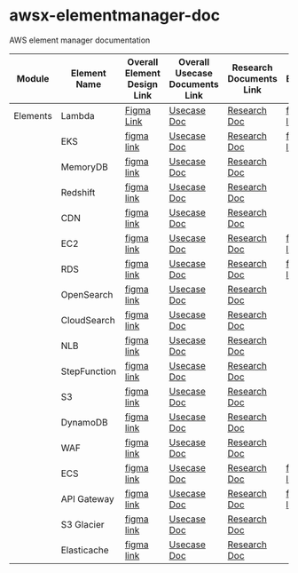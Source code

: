 # awsx-elementmanager-doc
AWS element manager documentation





| Module | Element Name | Overall Element Design Link | Overall Usecase Documents Link | Research Documents Link | Single Element Link| Single Element Usecase Link
|----------|----------|----------|----------|----------|----------|----------|
| Elements | Lambda |[Figma Link](https://www.figma.com/proto/mSwpmnkmrqHXX6AkzXzbtC/Aws-Elements?page-id=9401%3A52769&type=design&node-id=10603-60789&viewport=373%2C552%2C0.06&t=a5ok2uoyWPEIQFl9-1&scaling=scale-down-width&starting-point-node-id=10603%3A60789&mode=design)| [Usecase Doc](https://synectiksinc-my.sharepoint.com/:w:/g/personal/quddus_mohammed_synectiks_com/EciUNUq6xc1CmjFExxOP52oBEEm8pKrOSmkRha60ZntDEw?e=7geolw)| [Research Doc](https://synectiksinc-my.sharepoint.com/:w:/g/personal/quddus_mohammed_synectiks_com/ERTLge719TZBpV8xY_fh5l4BnHhnZD3kaGlOCWvvotVIlA?e=aY2MkE) |[figma link](https://www.figma.com/proto/mSwpmnkmrqHXX6AkzXzbtC/Aws-Elements?page-id=9401%3A52769&type=design&node-id=31080-68050&viewport=373%2C552%2C0.06&t=a5ok2uoyWPEIQFl9-1&scaling=scale-down-width&starting-point-node-id=10603%3A60789&mode=design) | [SRE Doc](https://synectiksinc-my.sharepoint.com/:w:/g/personal/quddus_mohammed_synectiks_com/ES-awejpct5ChiQxTk023DkBjz7-QVtueWlErUURUUaoAw?e=r9auCB)|
|  | EKS | [figma link](https://www.figma.com/proto/mSwpmnkmrqHXX6AkzXzbtC/Aws-Elements?page-id=12227%3A62321&type=design&node-id=12496-79593&viewport=-588%2C825%2C0.32&t=GUblYNOFXFVDDj6p-1&scaling=min-zoom&starting-point-node-id=12455%3A71734&mode=design) | [Usecase Doc](https://synectiksinc-my.sharepoint.com/:w:/g/personal/quddus_mohammed_synectiks_com/EdhtIJm0CJNOrh3IuyJQhwMBHLfdc6hvG57oS8vaVgRPzg?e=nJ2zxx) | [Research Doc](https://synectiksinc-my.sharepoint.com/:w:/g/personal/quddus_mohammed_synectiks_com/EY6SOy0vL8xOj8Kuee13h38B85LR9bGpa4ZsTsSeVOH8wQ?e=QObUqK) | [figma link](https://www.figma.com/proto/mSwpmnkmrqHXX6AkzXzbtC/Aws-Elements?page-id=12227%3A62321&type=design&node-id=28999-37369&viewport=403%2C10%2C0.14&t=irP2MjCrBvmjMJvJ-1&scaling=min-zoom&starting-point-node-id=12455%3A71734&mode=design) | [SRE Doc](https://synectiksinc-my.sharepoint.com/:w:/g/personal/quddus_mohammed_synectiks_com/EbriNmdOF9JOnkPS-m2b-rkBLkcHXXPCRhKtV7H1xWSn7Q?e=4LcNKq)|
|  | MemoryDB | [figma link](https://www.figma.com/proto/mSwpmnkmrqHXX6AkzXzbtC/Aws-Elements?page-id=23279%3A11655&type=design&node-id=23279-11656&viewport=4078%2C1082%2C0.64&t=1I3wGiHFO2NTXFaN-1&scaling=min-zoom&starting-point-node-id=23279%3A11656&mode=design) |  [Usecase Doc](https://synectiksinc-my.sharepoint.com/:w:/g/personal/quddus_mohammed_synectiks_com/EUYp9xPFPEZBlgqbog3dnvkBBS9ZnsG8VpCwboB0cM4aHw?e=C6hrPn) | [Research Doc](https://synectiksinc-my.sharepoint.com/:w:/g/personal/quddus_mohammed_synectiks_com/ERjubKlwUIpNtH8xosawK3MBf-Y-gpfk666auFuqcLEVKg?e=jSNlfF) |  |
|  | Redshift | [figma link](https://www.figma.com/proto/mSwpmnkmrqHXX6AkzXzbtC/Aws-Elements?page-id=26525%3A12780&type=design&node-id=26525-12782&viewport=1457%2C339%2C0.11&t=6OvarMb4Wc3O4cZL-1&scaling=min-zoom&mode=design) | [Usecase Doc](https://synectiksinc-my.sharepoint.com/:w:/g/personal/quddus_mohammed_synectiks_com/EQNqLdsK2IVAgy_bYgIU3TUBE8xmsELqyInve21PcPAyWA?e=FF0QCa) | [Research Doc](https://synectiksinc-my.sharepoint.com/:w:/g/personal/quddus_mohammed_synectiks_com/EURe0jIS4zNKkkFs7XRNCoYB7q8J1Ntp9ZgCG-pXq7esag?e=9pVd0v) |  |
|  | CDN | [figma link](https://www.figma.com/proto/mSwpmnkmrqHXX6AkzXzbtC/Aws-Elements?page-id=12227%3A62323&type=design&node-id=15697-117688&viewport=-185%2C1877%2C0.12&t=v49tf0tMxR8GzJXf-1&scaling=min-zoom&starting-point-node-id=15697%3A118451&mode=design) | [Usecase Doc](https://synectiksinc-my.sharepoint.com/:w:/g/personal/quddus_mohammed_synectiks_com/EaBizCuEsTNFs2lTfTHAOJgBWRItyYOnW194T9LegYOcBA?e=AuhaOZ) | [Research Doc](https://synectiksinc-my.sharepoint.com/:w:/g/personal/quddus_mohammed_synectiks_com/EdxCwfvz5YlMh5BthzMj_6EBVNsmATZZCj8kvdjvJDpWIA?e=LT0WyV) |  | 
|  | EC2 | [figma link](https://www.figma.com/proto/mSwpmnkmrqHXX6AkzXzbtC/Aws-Elements?type=design&node-id=13381-80412&t=KPAxqWSxpk4SzKmY-1&scaling=min-zoom&page-id=12227%3A62322&mode=design) | [Usecase Doc](https://synectiksinc-my.sharepoint.com/:w:/r/personal/ashna_kagada_synectiks_com/Documents/AWS%20EC2%20use%20case.docx?d=wa5c8bc2d73e44f54bca2342895288fe9&csf=1&web=1&e=Oq3lgv) | [Research Doc](https://synectiksinc-my.sharepoint.com/:w:/r/personal/ashna_kagada_synectiks_com/Documents/AWS%20EC2%20Documentation.docx?d=w4884bd9c46d74a66988398221b8ede68&csf=1&web=1&e=bG0nDt) | [figma link](https://www.figma.com/proto/mSwpmnkmrqHXX6AkzXzbtC/Aws-Elements?page-id=28831%3A14248&type=design&node-id=28860-24205&viewport=7113%2C561%2C0.28&t=SUytv8LclOLk3pWV-1&scaling=min-zoom&starting-point-node-id=28860%3A24205&mode=design) | [SRE Doc](https://synectiksinc-my.sharepoint.com/:w:/g/personal/quddus_mohammed_synectiks_com/ESIerYotggxBt15BgBiATAUBGDf4no_U5eYnsBxN-XEwEA?e=AAecc5)|
|  | RDS | [figma link](https://www.figma.com/proto/mSwpmnkmrqHXX6AkzXzbtC/Aws-Elements?type=design&node-id=23039-46030&t=If3lh8G6YsqbPUkl-1&scaling=min-zoom&page-id=12227%3A62324&starting-point-node-id=26257%3A67422&mode=design) | [Usecase Doc](https://synectiksinc-my.sharepoint.com/:w:/g/personal/ashna_kagada_synectiks_com/EYuHw4plCIVOjCwUdBUn4h8BCJ9miqsYF3RwBQGYQ58P0w?e=HSIKVp) | [Research Doc](https://synectiksinc-my.sharepoint.com/:w:/g/personal/ashna_kagada_synectiks_com/EfeA52nzj31Dhi4aJYga6s4Bu-uugrZmiLTpKX0WGrizDg?e=vIGjVD)  | [figma link](https://www.figma.com/proto/mSwpmnkmrqHXX6AkzXzbtC/Aws-Elements?page-id=12227%3A62324&type=design&node-id=30150-20837&viewport=242%2C-1118%2C0.08&t=2pwkNfSxVwyH87QX-1&scaling=min-zoom&starting-point-node-id=26257%3A67422&mode=design)| [SRE Doc](https://synectiksinc-my.sharepoint.com/:w:/g/personal/ashna_kagada_synectiks_com/ETBwd3RAajJHpH2MPHIUZ_QBQ7WLvPNcCFFPAQ0wwsg4mA?e=2QZcKU)|
|  | OpenSearch | [figma link](https://www.figma.com/proto/mSwpmnkmrqHXX6AkzXzbtC/Aws-Elements?type=design&node-id=26525-28930&t=azfyeJPNpnauyZsA-1&scaling=min-zoom&page-id=26525%3A12781&mode=design) | [Usecase Doc](https://synectiksinc-my.sharepoint.com/:w:/g/personal/ashna_kagada_synectiks_com/Ea70HDgUyGhHkZwif18Uju0BbTSUWlhKgzGgq8YbWGuDGg?e=Ql7uVy) | [Research Doc](https://synectiksinc-my.sharepoint.com/:w:/g/personal/ashna_kagada_synectiks_com/EXsE3-ZQ2ABNh0jh1qCkJ7cBo4S3e0ZCf_Oc8k9JBjHfiw?e=K4R9TX)  | 
|  | CloudSearch | [figma link](https://www.figma.com/proto/mSwpmnkmrqHXX6AkzXzbtC/Aws-Elements?type=design&node-id=29932-44018&t=f2N2YdInnhQ5RbwK-1&scaling=scale-down-width&page-id=29932%3A26622&mode=design) |[Usecase Doc](https://synectiksinc-my.sharepoint.com/:w:/g/personal/ashna_kagada_synectiks_com/EZa5lQJd4BlHoP73_4pagwcBKvngAyawecekwP4o5SG-IA?e=I1BBYL) | [Research Doc](https://synectiksinc-my.sharepoint.com/:w:/g/personal/ashna_kagada_synectiks_com/EYHzttQmp8pEuHvV6znbhXIB4uV3NE7xG2qMHhLcS9RT0w?e=Nlb1I6) |  | 
|  | NLB | [figma link](https://www.figma.com/proto/mSwpmnkmrqHXX6AkzXzbtC/Aws-Elements?type=design&node-id=31607-31162&t=OgwTqBdXanRfHWIn-1&scaling=scale-down-width&page-id=31607%3A30016&mode=design) | [Usecase Doc](https://synectiksinc-my.sharepoint.com/:w:/g/personal/ashna_kagada_synectiks_com/ETgTkhaNIVpPmrR3HZ5tzmQBviDvPInwbTNveXTa49_f1g?e=wyBiAM) | [Research Doc](https://synectiksinc-my.sharepoint.com/:w:/g/personal/ashna_kagada_synectiks_com/ETwF51cXXL9LnJJFLpIiyswBPW1K52KiHART5wwt_qc8HQ?e=dh1mdi) |  | 
|  | StepFunction | [figma link](https://www.figma.com/proto/mSwpmnkmrqHXX6AkzXzbtC/Aws-Elements?type=design&node-id=16694-118979&t=rgOkk50DTKvn1xZt-1&scaling=min-zoom&page-id=14289%3A99141&starting-point-node-id=16694%3A118979&mode=design) |[Usecase Doc](https://synectiksinc-my.sharepoint.com/:w:/g/personal/ashna_kagada_synectiks_com/EYn3UkPvomtEh0LTvPFlCzIBheyqVR8d55me69kQoVf1vw?e=VtmlE2) | [Research Doc](https://synectiksinc-my.sharepoint.com/:w:/g/personal/ashna_kagada_synectiks_com/EXMP3-5EjdZJnIt6XvOxDB0BHJtRJkxq4-ad6TFMkaDHLg?e=oyoP2I) |  | 
|  | S3 | [figma link](https://www.figma.com/proto/mSwpmnkmrqHXX6AkzXzbtC/Aws-Elements?page-id=7794%3A35100&type=design&node-id=8288-34673&viewport=-262%2C442%2C0.04&t=rnL8fEjDuUH8X08q-1&scaling=min-zoom&starting-point-node-id=8288%3A34673&mode=design) | [Usecase Doc](https://synectiksinc-my.sharepoint.com/:w:/g/personal/ashna_kagada_synectiks_com/EYTUvj1786dEge5cIH__dgcBMsJikswC43B6ii8p7j-9ng?e=6vmEo7) | [Research Doc](https://synectiksinc-my.sharepoint.com/:w:/g/personal/ashna_kagada_synectiks_com/EZQgN7lFsTVEs3p6sojsRuIB5oysoxY5YC2wsqrlm6mitQ?e=hgjj5g) |  | 
|  | DynamoDB | [figma link](https://www.figma.com/proto/mSwpmnkmrqHXX6AkzXzbtC/Aws-Elements?page-id=12227%3A62325&type=design&node-id=12252-62320&viewport=85%2C310%2C0.04&t=7FsZkMn8AaJIVQzw-1&scaling=scale-down-width&starting-point-node-id=12252%3A62320&mode=design) | [Usecase Doc](https://synectiksinc-my.sharepoint.com/:w:/g/personal/ashna_kagada_synectiks_com/EUjMiVqAFY5Mq_a5uH_2OT4BCIjOCG265Q8E3iT2cUs1Jg?e=PQjW3e) | [Research Doc](https://synectiksinc-my.sharepoint.com/:w:/g/personal/ashna_kagada_synectiks_com/EeXg-XDBvgxFvAXXAdcMVksBYyosABfzIBkCqyclvxJnGw?e=KUmWHG) |  | 
|  | WAF | [figma link](https://www.figma.com/proto/mSwpmnkmrqHXX6AkzXzbtC/Aws-Elements?page-id=23140%3A1503&type=design&node-id=25739-39074&viewport=-72%2C597%2C0.05&t=23ru8e1A771pSYuU-1&scaling=scale-down-width&mode=design) | [Usecase Doc](https://synectiksinc-my.sharepoint.com/:w:/g/personal/ashna_kagada_synectiks_com/EdIsT8F1ykVEhgRjJD8qSP0B4Irf9qFC9TBN3hyqWhM4ZA?e=s6TsYY) | [Research Doc](https://synectiksinc-my.sharepoint.com/:w:/g/personal/ashna_kagada_synectiks_com/EQ8w8Kmhn6JNvhOCrZF5bfkBrLZagK2p7WQ2y9NBhdslng?e=Qr0362)|  | 
|  | ECS | [figma link](https://www.figma.com/proto/mSwpmnkmrqHXX6AkzXzbtC/Aws-Elements?page-id=12227%3A62320&type=design&node-id=27500-37414&viewport=74%2C-431%2C0.07&t=d4LaHUAlCd9Wq05F-1&scaling=scale-down-width&starting-point-node-id=27500%3A37414&show-proto-sidebar=1&mode=design) | [Usecase Doc](https://synectiksinc-my.sharepoint.com/:w:/g/personal/ashna_kagada_synectiks_com/EW4I0IN39uNHjnEKmHNHSx4B0lQPm87eX8ysgXJmvR8cwA?e=gqXUuk) | [Research Doc](https://synectiksinc-my.sharepoint.com/:w:/r/personal/ashna_kagada_synectiks_com/Documents/Desktop/AWS%20elements/ECS/Amazon%20Elastic%20Container%20Service%20documentation.docx?d=w2023779de0e343fdbd970fa494fc24ce&csf=1&web=1&e=2I4uKK) | [figma link](https://www.figma.com/proto/mSwpmnkmrqHXX6AkzXzbtC/Aws-Elements?page-id=12227%3A62320&type=design&node-id=29064-12044&viewport=-491%2C-3193%2C0.17&t=i1zMFYbPS3UTnCyh-1&scaling=scale-down-width&starting-point-node-id=27500%3A37414&show-proto-sidebar=1&mode=design) | [SRE Doc](https://synectiksinc-my.sharepoint.com/:w:/g/personal/ashna_kagada_synectiks_com/ERsIKd-EwxJGns9HbfuA-GYBxinhqVOPMa5HaUSW5Y4QkA?e=HFcx9k)| 
|  | API Gateway | [figma link](https://www.figma.com/proto/mSwpmnkmrqHXX6AkzXzbtC/Aws-Elements?page-id=26781%3A21255&type=design&node-id=27969-47033&viewport=567%2C297%2C0.05&t=70MPPpIbOIiBmu5g-1&scaling=scale-down-width&mode=design) | [Usecase Doc](https://synectiksinc-my.sharepoint.com/:w:/g/personal/ashna_kagada_synectiks_com/ERgbkz79hE5CuR47SgM89YkB5d6s5lkTUCV8wTEWzb0Mxw?e=46lNPS) | [Research Doc](https://synectiksinc-my.sharepoint.com/:w:/g/personal/ashna_kagada_synectiks_com/EUMY00vC7EhMoLV7ISDXZgUBqbSkmWlmiYtq6ApF2ZXWzw?e=p2LXfM) | [figma link](https://www.figma.com/proto/mSwpmnkmrqHXX6AkzXzbtC/Aws-Elements?page-id=26781%3A21255&type=design&node-id=40673-29572&viewport=2251%2C-758%2C0.15&t=zPOgXhDRK2KcAkNy-1&scaling=min-zoom&starting-point-node-id=40673%3A29572&show-proto-sidebar=1&mode=design) | [SRE Doc](https://synectiksinc-my.sharepoint.com/:w:/g/personal/ashna_kagada_synectiks_com/EdVP5cbRsRJAgWWdP1E846wBGZl7D-E2zFuWJAwG-_fY0g?e=KDQcK1) 
|  | S3 Glacier | [figma link](https://www.figma.com/proto/mSwpmnkmrqHXX6AkzXzbtC/Aws-Elements?page-id=12227%3A62326&type=design&node-id=12260-62542&viewport=41%2C189%2C0.05&t=ZiL0b2Lwdrz5GHib-1&scaling=scale-down-width&starting-point-node-id=12260%3A62542&mode=design) | [Usecase Doc](https://synectiksinc-my.sharepoint.com/:w:/g/personal/ashna_kagada_synectiks_com/EZJwzEB6YuxEnjUsqqSeIOgBvl7DwfyQIZOYtVZOr-31jQ?e=w3g7QR) | [Research Doc](https://synectiksinc-my.sharepoint.com/:w:/g/personal/ashna_kagada_synectiks_com/EbTnYClNxgxIq6Fj9sLT3KgBtKZSXRnCj06vwI6GXdPHlg?e=yfWaQJ) | | 
|  | Elasticache | [figma link](https://www.figma.com/proto/mSwpmnkmrqHXX6AkzXzbtC/Aws-Elements?page-id=12181%3A62250&type=design&node-id=29403-11212&viewport=2190%2C-1757%2C0.1&t=7vLFWUhrfOTON0OV-1&scaling=min-zoom&starting-point-node-id=13166%3A83739&mode=design)| [Usecase Doc](https://synectiksinc-my.sharepoint.com/:w:/g/personal/ashna_kagada_synectiks_com/ETFycIo02DxOiPXSeoco1NsBtnCh2r22JWmleRmc_7XYLQ?e=PeVpqL)| [Research Doc](https://synectiksinc-my.sharepoint.com/:w:/g/personal/ashna_kagada_synectiks_com/EXTAVYCjrT5JqOjA9iXMs7MBwuYuk6G9C_K0q9fhlEPYNQ?e=d3jEAY) | | 

 
